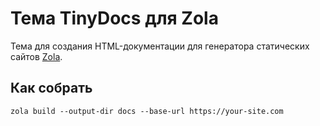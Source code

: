 # Тема TinyDocs для Zola

Тема для создания HTML-документации для генератора статических сайтов [Zola](https://www.getzola.org/).

## Как собрать

```shell script
zola build --output-dir docs --base-url https://your-site.com
```